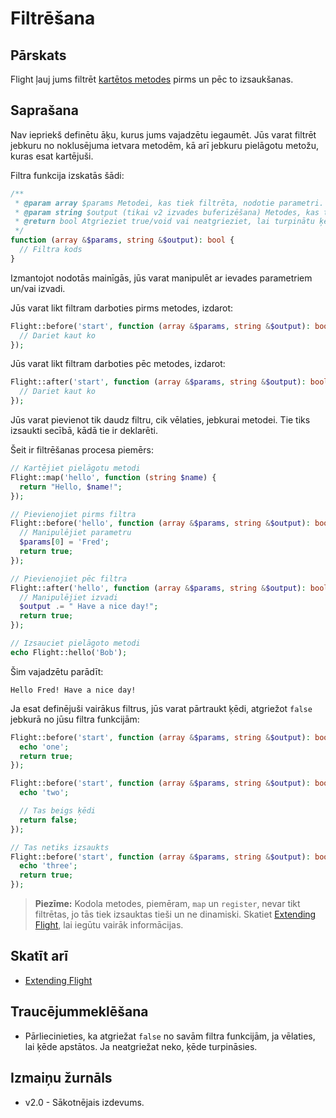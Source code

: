 # Filtrēšana

## Pārskats

Flight ļauj jums filtrēt [kartētos metodes](/learn/extending) pirms un pēc to izsaukšanas.

## Saprašana
Nav iepriekš definētu āķu, kurus jums vajadzētu iegaumēt. Jūs varat filtrēt jebkuru no noklusējuma ietvara metodēm, kā arī jebkuru pielāgotu metožu, kuras esat kartējuši.

Filtra funkcija izskatās šādi:

```php
/**
 * @param array $params Metodei, kas tiek filtrēta, nodotie parametri.
 * @param string $output (tikai v2 izvades buferizēšana) Metodes, kas tiek filtrēta, izvade.
 * @return bool Atgrieziet true/void vai neatgrieziet, lai turpinātu ķēdi, false, lai pārtrauktu ķēdi.
 */
function (array &$params, string &$output): bool {
  // Filtra kods
}
```

Izmantojot nodotās mainīgās, jūs varat manipulēt ar ievades parametriem un/vai izvadi.

Jūs varat likt filtram darboties pirms metodes, izdarot:

```php
Flight::before('start', function (array &$params, string &$output): bool {
  // Dariet kaut ko
});
```

Jūs varat likt filtram darboties pēc metodes, izdarot:

```php
Flight::after('start', function (array &$params, string &$output): bool {
  // Dariet kaut ko
});
```

Jūs varat pievienot tik daudz filtru, cik vēlaties, jebkurai metodei. Tie tiks izsaukti secībā, kādā tie ir deklarēti.

Šeit ir filtrēšanas procesa piemērs:

```php
// Kartējiet pielāgotu metodi
Flight::map('hello', function (string $name) {
  return "Hello, $name!";
});

// Pievienojiet pirms filtra
Flight::before('hello', function (array &$params, string &$output): bool {
  // Manipulējiet parametru
  $params[0] = 'Fred';
  return true;
});

// Pievienojiet pēc filtra
Flight::after('hello', function (array &$params, string &$output): bool {
  // Manipulējiet izvadi
  $output .= " Have a nice day!";
  return true;
});

// Izsauciet pielāgoto metodi
echo Flight::hello('Bob');
```

Šim vajadzētu parādīt:

```
Hello Fred! Have a nice day!
```

Ja esat definējuši vairākus filtrus, jūs varat pārtraukt ķēdi, atgriežot `false`
jebkurā no jūsu filtra funkcijām:

```php
Flight::before('start', function (array &$params, string &$output): bool {
  echo 'one';
  return true;
});

Flight::before('start', function (array &$params, string &$output): bool {
  echo 'two';

  // Tas beigs ķēdi
  return false;
});

// Tas netiks izsaukts
Flight::before('start', function (array &$params, string &$output): bool {
  echo 'three';
  return true;
});
```

> **Piezīme:** Kodola metodes, piemēram, `map` un `register`, nevar tikt filtrētas, jo tās tiek izsauktas tieši un ne dinamiski. Skatiet [Extending Flight](/learn/extending), lai iegūtu vairāk informācijas.

## Skatīt arī
- [Extending Flight](/learn/extending)

## Traucējummeklēšana
- Pārliecinieties, ka atgriežat `false` no savām filtra funkcijām, ja vēlaties, lai ķēde apstātos. Ja neatgriežat neko, ķēde turpināsies.

## Izmaiņu žurnāls
- v2.0 - Sākotnējais izdevums.